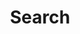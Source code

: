 ---
title: "Search" # in any language you want
layout: "search" # necessary for search
summary: "search"
placeholder: ""
---